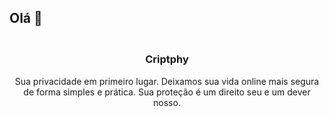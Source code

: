 ## Olá 👋

<h3 align="center">
<!-- 	<img src="assets\readme.png" width="200" height="200" alt="Logo"/><br/> -->
	<br/>
	Criptphy
</h3>

<p align="center" textaling="center">
	Sua privacidade em primeiro lugar. Deixamos sua vida online mais segura de forma simples e prática.
	Sua proteção é um direito seu e um dever nosso.
</p>
	
<p align="center">
<!--   <img src="assets\banner.png" alt="Banner"/> -->
</p>
